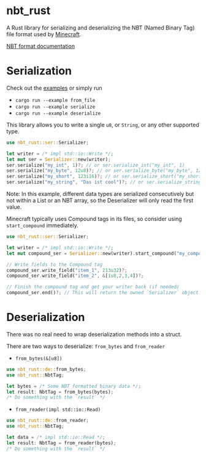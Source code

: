# nbt_rust
A Rust library for serializing and deserializing the NBT (Named Binary Tag) file format used by [Minecraft](https://www.minecraft.net/en-us).

[NBT format documentation](https://minecraft.fandom.com/wiki/NBT_format)

# Serialization
Check out the [examples](https://github.com/hollowness-inside/nbt-rust/tree/main/examples) or simply run
- `cargo run --example from_file`
- `cargo run --example serialize`
- `cargo run --example deserialize`


This library allows you to write a single `u8`, or `String`, or any other supported type.


```rust
use nbt_rust::ser::Serializer;

let writer = /* impl std::io::Write */;
let mut ser = Serializer::new(writer);
ser.serialize("my_int", 1)?; // or ser.serialize_int("my_int", 1)
ser.serialize("my_byte", 12u8)?; // or ser.serialize_byte("my_byte", 12)
ser.serialize("my_short", 123i16)?; // or ser.serialize_short("my_short", 123)
ser.serialize("my_string", "Das ist cool")?; // or ser.serialize_string("my_string", "Das ist cool")
```

Note: In this example, different data types are serialized consecutively but not within a List or an NBT array, so the Deserializer will only read the first value.

Minecraft typically uses Compound tags in its files, so consider using `start_compound` immediately.

```rust
use nbt_rust::ser::Serializer;

let writer = /* impl std::io::Write */;
let mut compound_ser = Serializer::new(writer).start_compound("my_compound")?;

// Write fields to the Compound tag
compound_ser.write_field("item_1", 213u32)?;
compound_ser.write_field("item_2", &[1u8,2,3,4])?;

// Finish the compound tag and get your writer back (if needed)
compound_ser.end()?; // This will return the owned `Serializer` object
```

# Deserialization

There was no real need to wrap deserialization methods into a struct.

There are two ways to deserialize: `from_bytes` and `from_reader`

- `from_bytes(&[u8])`

```rust
use nbt_rust::de::from_bytes;
use nbt_rust::NbtTag;

let bytes = /* Some NBT formatted binary data */;
let result: NbtTag = from_bytes(bytes);
/* Do something with the `result` */
```

- `from_reader(impl std::io::Read)`
```rust
use nbt_rust::de::from_reader;
use nbt_rust::NbtTag;

let data = /* impl std::io::Read */;
let result: NbtTag = from_reader(bytes);
/* Do something with the `result` */
```
